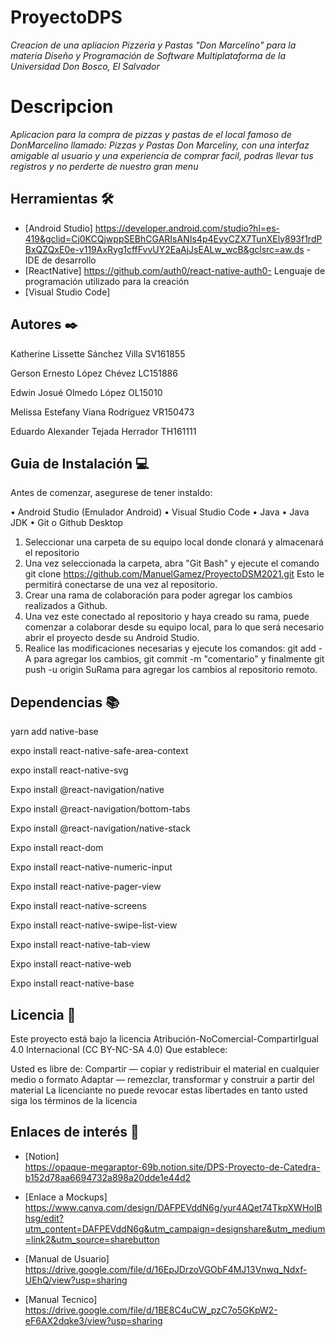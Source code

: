 # ProyectoDPS
_Creacion de una apliacion Pizzeria y Pastas "Don Marcelino" para la materia Diseño y Programación de Software Multiplataforma de la Universidad Don Bosco, El Salvador_


# Descripcion
_Aplicacion para la compra de pizzas y pastas de el local famoso de DonMarcelino llamado: Pizzas y Pastas Don Marceliny, con una interfaz amigable al usuario y una experiencia de comprar facil, podras llevar tus registros y no perderte de nuestro gran menu_


## Herramientas 🛠️
* [Android Studio] https://developer.android.com/studio?hl=es-419&gclid=Cj0KCQjwppSEBhCGARIsANIs4p4EyyCZX7TunXEly893f1rdPBxQZQxE0e-v119AxRyg1cffFvvUY2EaAjJsEALw_wcB&gclsrc=aw.ds - IDE de desarrollo
* [ReactNative] https://github.com/auth0/react-native-auth0- Lenguaje de programación utilizado para la creación
* [Visual Studio Code]


## Autores ✒️

Katherine Lissette Sánchez Villa SV161855 

Gerson Ernesto López Chévez LC151886

Edwin Josué Olmedo López OL15010

Melissa Estefany Viana Rodríguez VR150473

Eduardo Alexander Tejada Herrador TH161111

##  Guia de Instalación 💻
Antes de comenzar, asegurese de tener instaldo:

•	Android Studio (Emulador Android)
•	Visual Studio Code
•	Java
•	Java JDK
•	Git o Github Desktop

1.	Seleccionar una carpeta de su equipo local donde clonará y almacenará el repositorio
2.	Una vez seleccionada la carpeta, abra "Git Bash" y ejecute el comando git clone https://github.com/ManuelGamez/ProyectoDSM2021.git Esto le permitirá conectarse de una vez al repositorio.
3.	Crear una rama de colaboración para poder agregar los cambios realizados a Github.
4.	Una vez este conectado al repositorio y haya creado su rama, puede comenzar a colaborar desde su equipo local, para lo que será necesario abrir el proyecto desde su Android Studio.
5.	Realice las modificaciones necesarias y ejecute los comandos: git add -A para agregar los cambios, git commit -m "comentario" y finalmente git push -u origin SuRama para agregar los cambios al repositorio remoto.

##  Dependencias 📚 

 yarn add native-base
 
 expo install react-native-safe-area-context
 
 expo install react-native-svg
 
 Expo  install @react-navigation/native
 
 Expo install  @react-navigation/bottom-tabs
 
 Expo install @react-navigation/native-stack
 
 Expo install react-dom
 
 Expo install react-native-numeric-input
 
 Expo install react-native-pager-view
 
 Expo install react-native-screens
 
 Expo install react-native-swipe-list-view
 
 Expo install react-native-tab-view
 
 Expo install react-native-web
 
 Expo install react-native-base
 
## Licencia 📄

Este proyecto está bajo la licencia Atribución-NoComercial-CompartirIgual 4.0 Internacional (CC BY-NC-SA 4.0)
Que establece:

Usted es libre de:
Compartir — copiar y redistribuir el material en cualquier medio o formato
Adaptar — remezclar, transformar y construir a partir del material
La licenciante no puede revocar estas libertades en tanto usted siga los términos de la licencia


## Enlaces de interés 👀

* [Notion]  
https://opaque-megaraptor-69b.notion.site/DPS-Proyecto-de-Catedra-b152d78aa6694732a898a20dde1e44d2

 * [Enlace a Mockups] 
https://www.canva.com/design/DAFPEVddN6g/yur4AQet74TkpXWHoIBhsg/edit?utm_content=DAFPEVddN6g&utm_campaign=designshare&utm_medium=link2&utm_source=sharebutton

 * [Manual de Usuario] 
https://drive.google.com/file/d/16EpJDrzoVGObF4MJ13Vnwq_Ndxf-UEhQ/view?usp=sharing

 * [Manual Tecnico] 
https://drive.google.com/file/d/1BE8C4uCW_pzC7o5GKpW2-eF6AX2dqke3/view?usp=sharing



